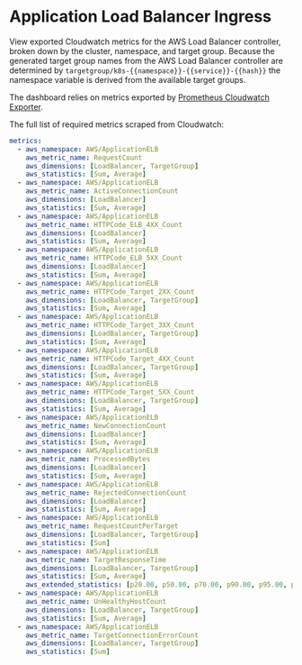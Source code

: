 # Application Load Balancer Ingress 

View exported Cloudwatch metrics for the AWS Load Balancer controller, broken down by the cluster, namespace, and target group. Because the generated target group names from the AWS Load Balancer controller are determined by `targetgroup/k8s-{{namespace}}-{{service}}-{{hash}}` the namespace variable is derived from the available target groups.

The dashboard relies on metrics exported by [Prometheus Cloudwatch Exporter](https://github.com/prometheus/cloudwatch_exporter). 

The full list of required metrics scraped from Cloudwatch:
```yaml
metrics:
  - aws_namespace: AWS/ApplicationELB
    aws_metric_name: RequestCount
    aws_dimensions: [LoadBalancer, TargetGroup]
    aws_statistics: [Sum, Average]
  - aws_namespace: AWS/ApplicationELB
    aws_metric_name: ActiveConnectionCount
    aws_dimensions: [LoadBalancer]
    aws_statistics: [Sum, Average]
  - aws_namespace: AWS/ApplicationELB
    aws_metric_name: HTTPCode_ELB_4XX_Count
    aws_dimensions: [LoadBalancer]
    aws_statistics: [Sum, Average]
  - aws_namespace: AWS/ApplicationELB
    aws_metric_name: HTTPCode_ELB_5XX_Count
    aws_dimensions: [LoadBalancer]
    aws_statistics: [Sum, Average]
  - aws_namespace: AWS/ApplicationELB
    aws_metric_name: HTTPCode_Target_2XX_Count
    aws_dimensions: [LoadBalancer, TargetGroup]
    aws_statistics: [Sum, Average]
  - aws_namespace: AWS/ApplicationELB
    aws_metric_name: HTTPCode_Target_3XX_Count
    aws_dimensions: [LoadBalancer, TargetGroup]
    aws_statistics: [Sum, Average]
  - aws_namespace: AWS/ApplicationELB
    aws_metric_name: HTTPCode_Target_4XX_Count
    aws_dimensions: [LoadBalancer, TargetGroup]
    aws_statistics: [Sum, Average]
  - aws_namespace: AWS/ApplicationELB
    aws_metric_name: HTTPCode_Target_5XX_Count
    aws_dimensions: [LoadBalancer, TargetGroup]
    aws_statistics: [Sum, Average]
  - aws_namespace: AWS/ApplicationELB
    aws_metric_name: NewConnectionCount
    aws_dimensions: [LoadBalancer]
    aws_statistics: [Sum, Average]
  - aws_namespace: AWS/ApplicationELB
    aws_metric_name: ProcessedBytes
    aws_dimensions: [LoadBalancer]
    aws_statistics: [Sum, Average]
  - aws_namespace: AWS/ApplicationELB
    aws_metric_name: RejectedConnectionCount
    aws_dimensions: [LoadBalancer]
    aws_statistics: [Sum, Average]
  - aws_namespace: AWS/ApplicationELB
    aws_metric_name: RequestCountPerTarget
    aws_dimensions: [LoadBalancer, TargetGroup]
    aws_statistics: [Sum]
  - aws_namespace: AWS/ApplicationELB
    aws_metric_name: TargetResponseTime
    aws_dimensions: [LoadBalancer, TargetGroup]
    aws_statistics: [Sum, Average]
    aws_extended_statistics: [p20.00, p50.00, p70.00, p90.00, p95.00, p99.00]
  - aws_namespace: AWS/ApplicationELB
    aws_metric_name: UnHealthyHostCount
    aws_dimensions: [LoadBalancer, TargetGroup]
    aws_statistics: [Sum, Average]
  - aws_namespace: AWS/ApplicationELB
    aws_metric_name: TargetConnectionErrorCount
    aws_dimensions: [LoadBalancer, TargetGroup]
    aws_statistics: [Sum]
```